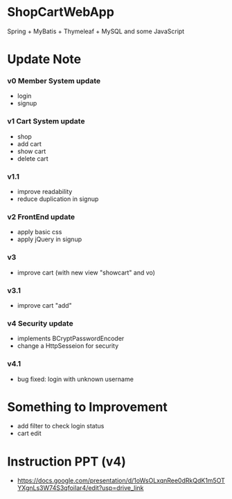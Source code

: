 # ShopCartWebApp
Spring + MyBatis + Thymeleaf + MySQL and some JavaScript

# Update Note
### v0 Member System update
- login
- signup
### v1 Cart System update
- shop
- add cart
- show cart
- delete cart
### v1.1
- improve readability
- reduce duplication in signup
### v2 FrontEnd update
- apply basic css
- apply jQuery in signup
### v3
- improve cart (with new view "showcart" and vo)
### v3.1
- improve cart "add"
### v4 Security update
- implements BCryptPasswordEncoder
- change a HttpSesseion for security
### v4.1
- bug fixed: login with unknown username

# Something to Improvement
- add filter to check login status
- cart edit

# Instruction PPT (v4)
- https://docs.google.com/presentation/d/1oWsOLxqnRee0dRkQdK1m5OTYXgnLs3W74S3qfoiIar4/edit?usp=drive_link